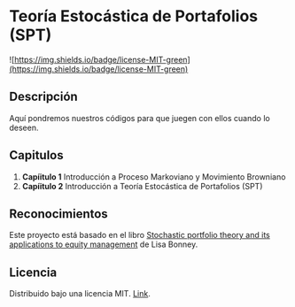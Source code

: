 # Teoría Estocástica de Portafolios (SPT)

![https://img.shields.io/badge/license-MIT-green](https://img.shields.io/badge/license-MIT-green)


## Descripción
Aquí pondremos nuestros códigos para que juegen con ellos cuando lo deseen.

## Capitulos
1. **Capíitulo 1** Introducción a Proceso Markoviano y Movimiento Browniano
2. **Capíitulo 2** Introducción a Teoría Estocástica de Portafolios (SPT)

## Reconocimientos 
Este proyecto está basado en el libro [Stochastic portfolio theory and its applications to equity management](https://wiredspace.wits.ac.za/items/4a7132db-6278-4ce8-82f4-7c1facfd142a) de Lisa Bonney.


## Licencia
Distribuido bajo una licencia MIT. [Link](LICENSE.md).
